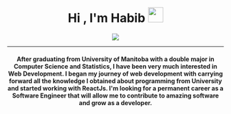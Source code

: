 <h1 align="center">Hi , I'm Habib <img src="https://media.giphy.com/media/hvRJCLFzcasrR4ia7z/giphy.gif" width="35"></h1>
<p align="center">
  <a href="https://github.com/DenverCoder1/readme-typing-svg"><img src="https://readme-typing-svg.herokuapp.com?lines=Computer+Science+Graduate;Web+Developer;I+work+with+ReactJs+extensively;Always%20learning%20new%20things&center=true&width=500&height=50"></a>
</p>
<hr/>
<h4 align="center">After graduating from University of Manitoba with a double major in Computer Science and Statistics, I have been very much interested in Web Development. I began my journey of web development with carrying forward all the knowledge I obtained about programming from University and started working with ReactJs. I'm looking for a permanent career as a Software Engineer that will allow me to contribute to amazing software and grow as a developer.
</h4>
